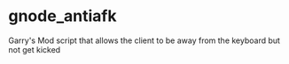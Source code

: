 # gnode_antiafk
Garry's Mod script that allows the client to be away from the keyboard but not get kicked
